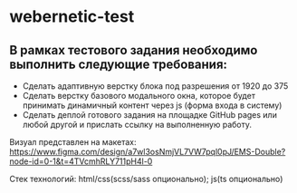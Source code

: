 # webernetic-test

## В рамках тестового задания необходимо выполнить следующие требования:

* Сделать адаптивную верстку блока под разрешения от 1920 до 375
* Сделать верстку базового модального окна, которое будет принимать динамичный контент через js (форма входа в систему)
* Сделать деплой готового задания на площадке GitHub pages или любой другой и прислать ссылку на выполненную работу.

Визуал представлен на макетах: https://www.figma.com/design/a7wl3osNmjVL7VW7pql0pJ/EMS-Double?node-id=0-1&t=4TVcmhRLY711pH4l-0

Стек технологий: html/css(scss/sass опционально); js(ts опционально)
